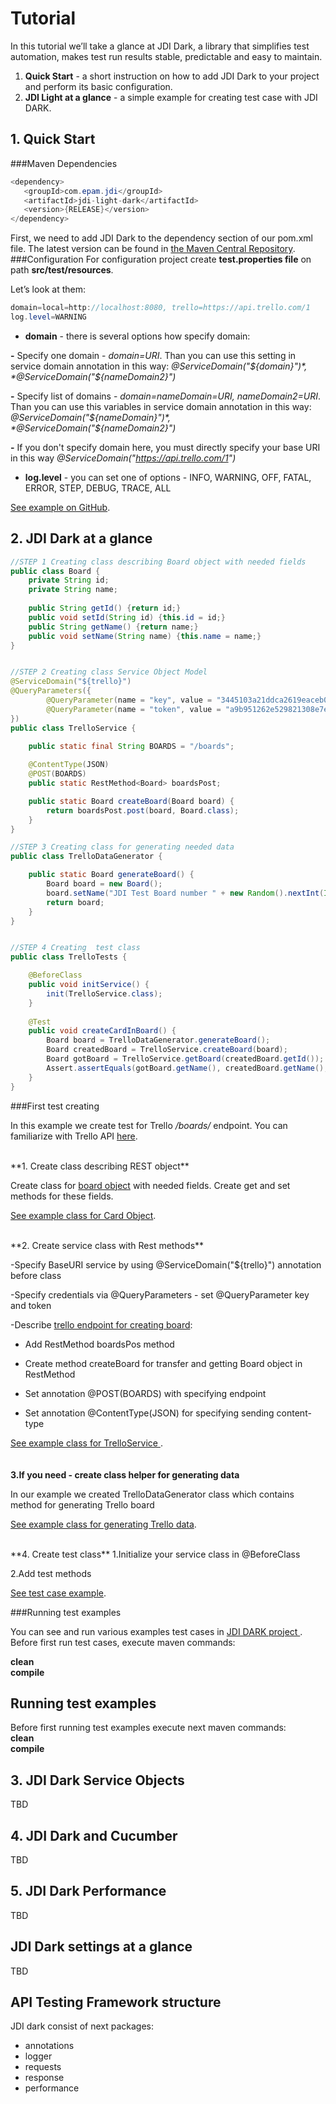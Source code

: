 # Tutorial

In this tutorial we’ll take a glance at JDI Dark, a library that simplifies test automation, makes test run results stable, predictable and easy to maintain.

1. **Quick Start** - a short instruction on how to add JDI Dark to your project and perform its basic configuration.
2. **JDI Light at a glance** -  a simple example for creating test case with JDI DARK. 

## 1. Quick Start
###Maven Dependencies
 ```java
<dependency>
    <groupId>com.epam.jdi</groupId>
    <artifactId>jdi-light-dark</artifactId>
    <version>{RELEASE}</version>
</dependency>
 ```
First, we need to add JDI Dark to the dependency section of our pom.xml file.
The latest version can be found in <a href="https://search.maven.org/classic/#search%7Cga%7C1%7Cjdi-dark" target="_blank">the Maven Central Repository</a>.
###Configuration
For configuration project create **test.properties file** on path **src/test/resources**.

Let’s look at them:

 ```java
domain=local=http://localhost:8080, trello=https://api.trello.com/1
log.level=WARNING
 ```
 + **domain** - there is several options how specify domain:
 
 **-** Specify one domain - *domain=URI*. Than you can use this setting in service domain annotation in this way:  *@ServiceDomain("${domain}")*, *@ServiceDomain("${nameDomain2}")*
 
 **-** Specify list of domains - *domain=nameDomain=URI, nameDomain2=URI*. Than you can use this variables in service domain annotation in this way:  *@ServiceDomain("${nameDomain}")*, *@ServiceDomain("${nameDomain2}")*     
       
 **-** If you don't specify domain here, you must directly specify your base URI in this way *@ServiceDomain("https://api.trello.com/1")*  
    


 + **log.level** - you can set one of options - INFO, WARNING, OFF, FATAL, ERROR, STEP, DEBUG, TRACE, ALL

<a href="https://github.com/jdi-testing/jdi-dark/blob/master/jdi-dark-tests/src/test/resources/test.properties" target="_blank">See example on GitHub</a>.

## 2. JDI Dark at a glance

```java
//STEP 1 Creating class describing Board object with needed fields   
public class Board {
    private String id;
    private String name;
    
    public String getId() {return id;}
    public void setId(String id) {this.id = id;}
    public String getName() {return name;}
    public void setName(String name) {this.name = name;}
}


//STEP 2 Creating class Service Object Model
@ServiceDomain("${trello}")
@QueryParameters({
        @QueryParameter(name = "key", value = "3445103a21ddca2619eaceb0e833d0db"),
        @QueryParameter(name = "token", value = "a9b951262e529821308e7ecbc3e4b7cfb14a24fef5ea500a68c69d374009fcc0")
})
public class TrelloService {

    public static final String BOARDS = "/boards";
    
    @ContentType(JSON)
    @POST(BOARDS)
    public static RestMethod<Board> boardsPost;

    public static Board createBoard(Board board) {
        return boardsPost.post(board, Board.class);
    }
}

//STEP 3 Creating class for generating needed data
public class TrelloDataGenerator {

    public static Board generateBoard() {
        Board board = new Board();
        board.setName("JDI Test Board number " + new Random().nextInt(Integer.MAX_VALUE));
        return board;
    }
}


//STEP 4 Creating  test class
public class TrelloTests {

    @BeforeClass
    public void initService() {
        init(TrelloService.class);
    }
    
    @Test
    public void createCardInBoard() {    
        Board board = TrelloDataGenerator.generateBoard();
        Board createdBoard = TrelloService.createBoard(board);
        Board gotBoard = TrelloService.getBoard(createdBoard.getId());
        Assert.assertEquals(gotBoard.getName(), createdBoard.getName(), "Name of created board is incorrect");
    }
}
```

###First test creating

In this example we create test for Trello */boards/* endpoint. You can familiarize with  Trello API  <a href="https://developers.trello.com/reference/#boardsid" target="_blank">here</a>.

<br/>
**1. Create class describing REST object** 

Create class for <a href="https://developers.trello.com/reference/#board-object" target="_blank">board object</a> with needed fields. Create get and set methods for these fields.  
 
<a href="https://github.com/jdi-testing/jdi-dark/blob/master/jdi-dark-tests/src/main/java/com/epam/jdi/dto/Board.java" target="_blank">See example class for Card Object</a>.

<br/>
**2. Create  service class with Rest methods** 

-Specify BaseURI service by using @ServiceDomain("${trello}") annotation before class 

-Specify credentials via @QueryParameters - set  @QueryParameter key and token

-Describe <a href="https://developers.trello.com/reference/#boardsid" target="_blank">trello endpoint for creating board</a>:

  - Add RestMethod<Board> boardsPos method
  
  - Create method createBoard for transfer and getting Board object in RestMethod  

  - Set annotation @POST(BOARDS) with specifying endpoint

  - Set annotation @ContentType(JSON) for specifying sending content-type

<a href="https://github.com/jdi-testing/jdi-dark/blob/master/jdi-dark-tests/src/main/java/com/epam/jdi/httptests/TrelloService.java" target="_blank">See example class for TrelloService </a>.   
<br/>  
**3.If you need - create class helper for generating data** 

In our example we created TrelloDataGenerator class which contains  method for generating Trello board

<a href="https://github.com/jdi-testing/jdi-dark/blob/master/jdi-dark-tests/src/test/java/com/epam/jdi/httptests/utils/TrelloDataGenerator.java" target="_blank">See example class for generating Trello data</a>.

<br/>
**4. Create test class**  
1.Initialize your service class in @BeforeClass

2.Add test methods
    
<a href="https://github.com/jdi-testing/jdi-dark/blob/master/jdi-dark-tests/src/test/java/com/epam/jdi/httptests/TrelloTests.java" target="_blank">See test case example</a>.


###Running test examples 

You can see and run various examples test cases in <a href="https://github.com/jdi-testing/jdi-dark/tree/master/jdi-dark-tests/src/test/java/com/epam/jdi/httptests" target="_blank">JDI DARK project </a>.
Before first run test cases, execute maven commands:

**clean**<br/>
**compile**

## Running test examples
Before first running test examples execute next maven commands:  
**clean**       
**compile**
## 3. JDI Dark Service Objects
TBD

## 4. JDI Dark and Cucumber
TBD
## 5. JDI Dark Performance
TBD
## JDI Dark settings at a glance
TBD
## API Testing Framework structure

JDI dark consist of next packages:

 - annotations 
 - logger
 - requests 
 - response
 - performance

 

